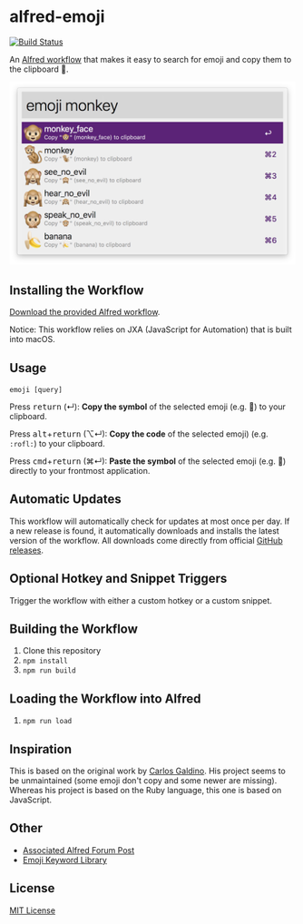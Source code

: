 # alfred-emoji

[![Build Status](https://travis-ci.org/jsumners/alfred-emoji.svg?branch=master)](https://travis-ci.org/jsumners/alfred-emoji)

An [Alfred workflow][alfred] that makes it easy to search for emoji and copy
them to the clipboard 🤘.

![screenshot](images/screenshot.png)

## Installing the Workflow

[Download the provided Alfred workflow][releases].

Notice: This workflow relies on JXA (JavaScript for Automation) that is built
into macOS.

## Usage

```
emoji [query]
```

Press <kbd>return</kbd> (↵): **Copy the symbol** of the selected emoji (e.g. 🤣) to
your clipboard.

Press <kbd>alt</kbd>+<kbd>return</kbd> (⌥↵): **Copy the code** of the selected emoji)
(e.g. `:rofl:`) to your clipboard.

Press <kbd>cmd</kbd>+<kbd>return</kbd> (⌘↵): **Paste the symbol** of the selected
emoji (e.g. 🤣) directly to your frontmost application.

## Automatic Updates

This workflow will automatically check for updates at most once per day. If a
new release is found, it automatically downloads and installs the latest
version of the workflow. All downloads come directly from official [GitHub
releases][releases].

## Optional Hotkey and Snippet Triggers

Trigger the workflow with either a custom hotkey or a custom snippet.

## Building the Workflow

1. Clone this repository
2. `npm install`
3. `npm run build`

## Loading the Workflow into Alfred

1. `npm run load`

## Inspiration

This is based on the original work by [Carlos Galdino][carlos]. His project
seems to be unmaintained (some emoji don't copy and some newer are missing).
Whereas his project is based on the Ruby language, this one is based on
JavaScript.

## Other

* [Associated Alfred Forum Post][alfredforum]
* [Emoji Keyword Library][emojilib]

## License

[MIT License](http://jsumners.mit-license.org/)

[alfred]: https://alfredapp.com/
[carlos]: https://github.com/carlosgaldino/alfred-emoji-workflow/
[releases]: https://github.com/jsumners/alfred-emoji/releases
[alfredforum]: https://www.alfredforum.com/topic/11126-alfred-emoji-search-emojis-by-name-or-keyword/
[emojilib]: https://github.com/muan/emojilib
